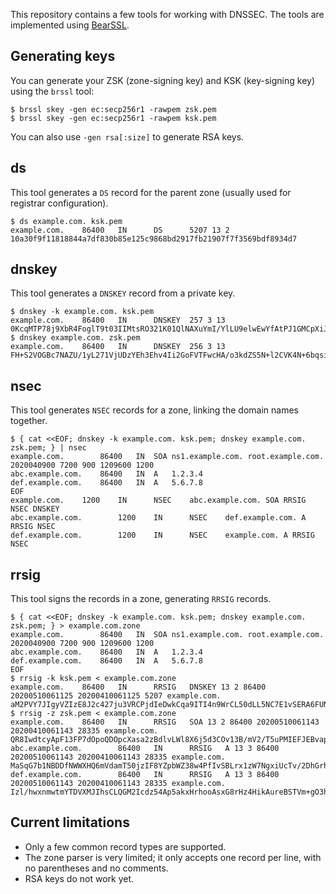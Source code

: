 This repository contains a few tools for working with DNSSEC. The
tools are implemented using [BearSSL].

## Generating keys

You can generate your ZSK (zone-signing key) and KSK (key-signing
key) using the `brssl` tool:

```
$ brssl skey -gen ec:secp256r1 -rawpem zsk.pem
$ brssl skey -gen ec:secp256r1 -rawpem ksk.pem
```

You can also use `-gen rsa[:size]` to generate RSA keys.

## ds

This tool generates a `DS` record for the parent zone (usually used
for registrar configuration).

```
$ ds example.com. ksk.pem
example.com.    86400   IN      DS      5207 13 2 10a30f9f11818844a7df830b85e125c9868bd2917fb21907f7f3569bdf8934d7
```

## dnskey

This tool generates a `DNSKEY` record from a private key.

```
$ dnskey -k example.com. ksk.pem
example.com.    86400   IN      DNSKEY  257 3 13 0KcqMTP78j9XbR4FoglT9t03IIMtsRO321K01QlNAXuYmI/YlLU9elwEwYfAtPJ1GMCpXiJWrCd2Di1nATypCA==
$ dnskey example.com. zsk.pem
example.com.    86400   IN      DNSKEY  256 3 13 FH+S2VOGBc7NAZU/1yL271VjUDzYEh3Ehv4Ii2GoFVTFwcHA/o3kdZS5N+l2CVK4N+6bqsiHwcqtmydSMVcziQ==
```

## nsec

This tool generates `NSEC` records for a zone, linking the domain names together.

```
$ { cat <<EOF; dnskey -k example.com. ksk.pem; dnskey example.com. zsk.pem; } | nsec
example.com.		86400	IN	SOA	ns1.example.com. root.example.com. 2020040900 7200 900 1209600 1200
abc.example.com.	86400	IN	A	1.2.3.4
def.example.com.	86400	IN	A	5.6.7.8
EOF
example.com.    1200    IN      NSEC    abc.example.com. SOA RRSIG NSEC DNSKEY
abc.example.com.        1200    IN      NSEC    def.example.com. A RRSIG NSEC
def.example.com.        1200    IN      NSEC    example.com. A RRSIG NSEC
```

## rrsig

This tool signs the records in a zone, generating `RRSIG` records.

```
$ { cat <<EOF; dnskey -k example.com. ksk.pem; dnskey example.com. zsk.pem; } > example.com.zone
example.com.		86400	IN	SOA	ns1.example.com. root.example.com. 2020040900 7200 900 1209600 1200
abc.example.com.	86400	IN	A	1.2.3.4
def.example.com.	86400	IN	A	5.6.7.8
EOF
$ rrsig -k ksk.pem < example.com.zone
example.com.    86400   IN      RRSIG   DNSKEY 13 2 86400 20200510061125 20200410061125 5207 example.com. aM2PVY7JIgyVZIzE8J2c427ju3VRCPjdIeDwkCqa9ITI4n9WrCL50dLL5NC7E1vSERA6FUNybV0skjXoX6mLbA==
$ rrsig -z zsk.pem < example.com.zone
example.com.    86400   IN      RRSIG   SOA 13 2 86400 20200510061143 20200410061143 28335 example.com. QR8IwdtcyApF13FP7dOpoQDOpcXasa2zBdlvLWl8X6j5d3COv13B/mV2/T5uPMIEFJEBvapIHsk0XUuHPzbe3g==
abc.example.com.        86400   IN      RRSIG   A 13 3 86400 20200510061143 20200410061143 28335 example.com. MaSqG7b1NBDDfNWWXHQ6mVdamT50jzIF8YZpbWZ38w4PfIvSBLrx1zW7NgxiUcTv/2DhGrhFfuZENF8Y07eNPw==
def.example.com.        86400   IN      RRSIG   A 13 3 86400 20200510061143 20200410061143 28335 example.com. Izl/hwxnmwtmYTDVXMJIhsCLQGM2Icdz54Ap5akxHrhooAsxG8rHz4HikAureBSTVm+gO3hZ2+Cx2w7sIBr4Og==
```

## Current limitations

- Only a few common record types are supported.
- The zone parser is very limited; it only accepts one record per line, with no parentheses and no comments.
- RSA keys do not work yet.

[BearSSL]: https://bearssl.org
